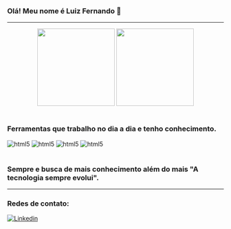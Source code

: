 ### Olá! Meu nome é Luiz Fernando 👋

***
<div align='center'>
  <img height="180em" src="https://github-readme-stats.vercel.app/api?username=luizinx&show_icons=true&theme=tokyonight"/>
  <img height="180em" src="https://github-readme-stats.vercel.app/api/top-langs/?username=luizinx&layout=compact&langs_count=7&theme=tokyonight"/>
</div></br>

### Ferramentas que trabalho no dia a dia e tenho conhecimento.
<div style='display: inline_block'>
<img aling='center' alt='html5' src='https://img.shields.io/badge/HTML5-E34F26?style=for-the-badge&logo=html5&logoColor=white'>
<img aling='center' alt='html5' src='https://img.shields.io/badge/CSS3-1572B6?style=for-the-badge&logo=css3&logoColor=white'>
<img aling='center' alt='html5' src='https://img.shields.io/badge/JavaScript-F7DF1E?style=for-the-badge&logo=javascript&logoColor=black'>
<img aling='center' alt='html5' src='https://img.shields.io/badge/Node.js-43853D?style=for-the-badge&logo=node.js&logoColor=white'>

</div></br>

### Sempre e busca de mais conhecimento além do mais "A tecnologia sempre evolui".
***
### Redes de contato: 
[![Linkedin](https://img.shields.io/badge/LinkedIn-0077B5?style=for-the-badge&logo=linkedin&logoColor=white)](www.linkedin.com/in/luiz-fernando-ribeiro-rocha)
